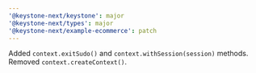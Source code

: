 ```yaml
---
'@keystone-next/keystone': major
'@keystone-next/types': major
'@keystone-next/example-ecommerce': patch
---
```


Added `context.exitSudo()` and `context.withSession(session)` methods. Removed `context.createContext()`.
